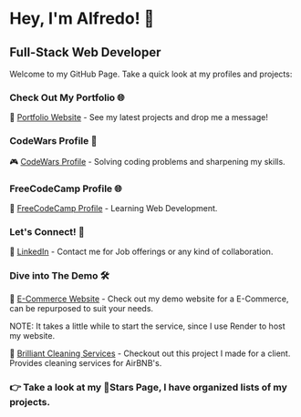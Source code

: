 # Hey, I'm Alfredo! 👋

## Full-Stack Web Developer

Welcome to my GitHub Page. Take a quick look at my profiles and projects:

### Check Out My Portfolio 🌐
🚀 [Portfolio Website](https://portfolio-website-v2-7909b.firebaseapp.com/) - See my latest projects and drop me a message!

### CodeWars Profile 🧠
🎮 [CodeWars Profile](https://www.codewars.com/users/Alfredo3232) - Solving coding problems and sharpening my skills.

### FreeCodeCamp Profile 🌐

📔 [FreeCodeCamp Profile](https://www.freecodecamp.org/Alfredo3232) - Learning Web Development.

### Let's Connect! 🤝
🔗 [LinkedIn](https://www.linkedin.com/in/alfredor1/) - Contact me for Job offerings or any kind of collaboration.

### Dive into The Demo 🛠️
💼 [E-Commerce Website](https://e-commerce-7sly.onrender.com) - Check out my demo website for a E-Commerce, can be repurposed to suit your needs. 

NOTE: It takes a little while to start the service, since I use Render to host my website.

💼 [Brilliant Cleaning Services](https://brilliant-cleaning-services.web.app) - Checkout out this project I made for a client. Provides cleaning services for AirBNB's.

### 👉 Take a look at my 🌟Stars Page, I have organized lists of my projects. 
